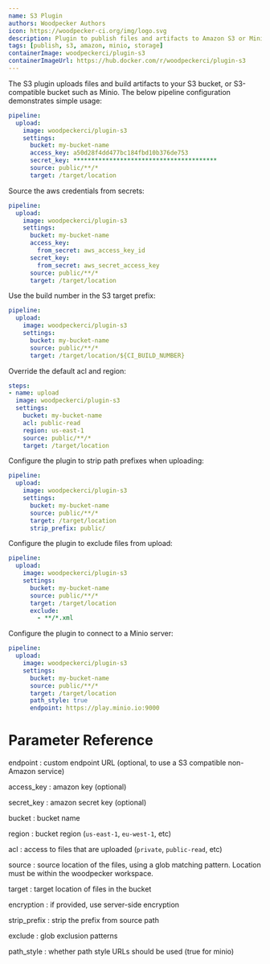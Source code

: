 ```yaml
---
name: S3 Plugin
authors: Woodpecker Authors
icon: https://woodpecker-ci.org/img/logo.svg
description: Plugin to publish files and artifacts to Amazon S3 or Minio.
tags: [publish, s3, amazon, minio, storage]
containerImage: woodpeckerci/plugin-s3
containerImageUrl: https://hub.docker.com/r/woodpeckerci/plugin-s3
---
```


The S3 plugin uploads files and build artifacts to your S3 bucket, or S3-compatible bucket such as Minio.
The below pipeline configuration demonstrates simple usage:

```yml
pipeline:
  upload:
    image: woodpeckerci/plugin-s3
    settings:
      bucket: my-bucket-name
      access_key: a50d28f4dd477bc184fbd10b376de753
      secret_key: ****************************************
      source: public/**/*
      target: /target/location
```

Source the aws credentials from secrets:

```yml
pipeline:
  upload:
    image: woodpeckerci/plugin-s3
    settings:
      bucket: my-bucket-name
      access_key:
        from_secret: aws_access_key_id
      secret_key:
        from_secret: aws_secret_access_key
      source: public/**/*
      target: /target/location
```

Use the build number in the S3 target prefix:

```yml
pipeline:
  upload:
    image: woodpeckerci/plugin-s3
    settings:
      bucket: my-bucket-name
      source: public/**/*
      target: /target/location/${CI_BUILD_NUMBER}
```

Override the default acl and region:

```yml
steps:
- name: upload
  image: woodpeckerci/plugin-s3
  settings:
    bucket: my-bucket-name
    acl: public-read
    region: us-east-1
    source: public/**/*
    target: /target/location
```

Configure the plugin to strip path prefixes when uploading:

```yml
pipeline:
  upload:
    image: woodpeckerci/plugin-s3
    settings:
      bucket: my-bucket-name
      source: public/**/*
      target: /target/location
      strip_prefix: public/
```

Configure the plugin to exclude files from upload:

```yml
pipeline:
  upload:
    image: woodpeckerci/plugin-s3
    settings:
      bucket: my-bucket-name
      source: public/**/*
      target: /target/location
      exclude:
        - **/*.xml
```

Configure the plugin to connect to a Minio server:

```yml
pipeline:
  upload:
    image: woodpeckerci/plugin-s3
    settings:
      bucket: my-bucket-name
      source: public/**/*
      target: /target/location
      path_style: true
      endpoint: https://play.minio.io:9000
```

# Parameter Reference

endpoint
: custom endpoint URL (optional, to use a S3 compatible non-Amazon service)

access_key
: amazon key (optional)

secret_key
: amazon secret key (optional)

bucket
: bucket name

region
: bucket region (`us-east-1`, `eu-west-1`, etc)

acl
: access to files that are uploaded (`private`, `public-read`, etc)

source
: source location of the files, using a glob matching pattern. Location must be within the woodpecker workspace.

target
: target location of files in the bucket

encryption
: if provided, use server-side encryption

strip_prefix
: strip the prefix from source path

exclude
: glob exclusion patterns

path_style
: whether path style URLs should be used (true for minio)
